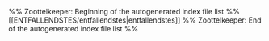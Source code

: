 %% Zoottelkeeper: Beginning of the autogenerated index file list %%
[[ENTFALLENDSTES/entfallendstes|entfallendstes]]
%% Zoottelkeeper: End of the autogenerated index file list %%
